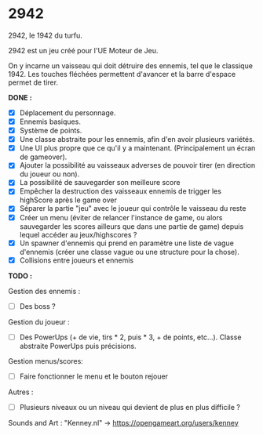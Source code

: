 # 2942
2942, le 1942 du turfu.

2942 est un jeu créé pour l'UE Moteur de Jeu.

On y incarne un vaisseau qui doit détruire des ennemis, tel que le classique 1942. Les touches fléchées permettent d'avancer et la barre d'espace permet de tirer.

**DONE :**
- [x] Déplacement du personnage.
- [x] Ennemis basiques.
- [x] Système de points.
- [x] Une classe abstraite pour les ennemis, afin d'en avoir plusieurs variétés.
- [x] Une UI plus propre que ce qu'il y a maintenant. (Principalement un écran de gameover).
- [x] Ajouter la possibilité au vaisseaux adverses de pouvoir tirer (en direction du joueur ou non).
- [x] La possibilité de sauvegarder son meilleure score
- [x] Empêcher la destruction des vaisseaux ennemis de trigger les highScore après le game over
- [x] Séparer la partie "jeu" avec le joueur qui contrôle le vaisseau du reste
- [x] Créer un menu (éviter de relancer l'instance de game, ou alors sauvegarder les scores ailleurs que dans une partie de game) depuis lequel accéder au jeux/highscores ?
- [x] Un spawner d'ennemis qui prend en paramètre une liste de vague d'ennemis (créer une classe vague ou une structure pour la chose).
- [x] Collisions entre joueurs et ennemis

**TODO :**  

Gestion des ennemis :

- [ ] Des boss ?

Gestion du joueur :
- [ ] Des PowerUps (+ de vie, tirs * 2, puis * 3, + de points, etc...). Classe abstraite PowerUps puis précisions.


Gestion menus/scores:
- [ ] Faire fonctionner le menu et le bouton rejouer

Autres :
- [ ] Plusieurs niveaux ou un niveau qui devient de plus en plus difficile ?


Sounds and Art : "Kenney.nl" -> https://opengameart.org/users/kenney  

